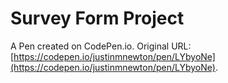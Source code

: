 # Survey Form Project

A Pen created on CodePen.io. Original URL: [https://codepen.io/justinmnewton/pen/LYbyoNe](https://codepen.io/justinmnewton/pen/LYbyoNe).

